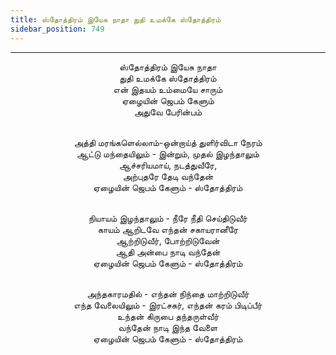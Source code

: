 ```yaml
---
title: ஸ்தோத்திரம் இயேசு நாதா துதி உமக்கே ஸ்தோத்திரம்
sidebar_position: 749
---
```


---
<center>
ஸ்தோத்திரம் இயேசு நாதா<br/>
துதி உமக்கே ஸ்தோத்திரம்<br/>
என் இதயம் உம்மையே சாரும்<br/>
ஏழையின் ஜெபம் கேளும்<br/>
அதுவே பேரின்பம்<br/><br/>

அத்தி மரங்களெல்லாம்-ஒன்றாய்த் துளிர்விடா நேரம்<br/>
ஆட்டு மந்தையிலும் - இன்றும், முதல் இழந்தாலும்<br/>
ஆச்சரியமாய், நடத்துவீரே,<br/>
அற்புதரே தேடி வந்தேன்<br/>
ஏழையின் ஜெபம் கேளும் - ஸ்தோத்திரம்<br/><br/>

நியாயம் இழந்தாலும் - நீரே நீதி செய்திடுவீர்<br/>
காயம் ஆறிடவே எந்தன் சகாயரானீரே<br/>
ஆற்றிடுவீர், போற்றிடுவேன்<br/>
ஆதி அன்பை நாடி வந்தேன்<br/>
ஏழையின் ஜெபம் கேளும் - ஸ்தோத்திரம்<br/><br/>

அந்தகாரமதில் - எந்தன் நிந்தை மாற்றிடுவீர்<br/>
எந்த வேலையிலும் - இரட்சகர், எந்தன் கரம் பிடிப்பீர்<br/>
உந்தன் கிருபை தந்தருள்வீர்<br/>
வந்தேன் நாடி இந்த வேளை<br/>
ஏழையின் ஜெபம் கேளும் - ஸ்தோத்திரம்
</center>